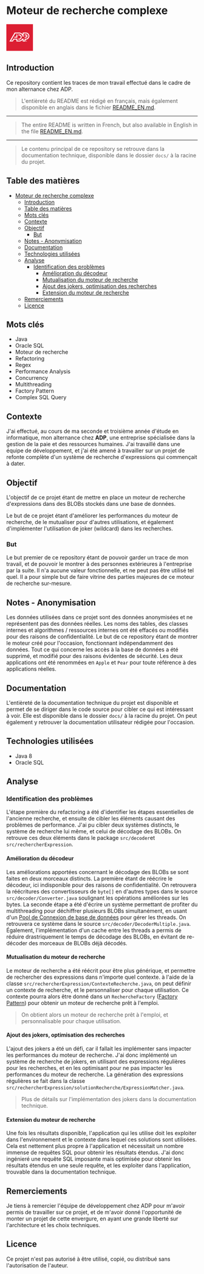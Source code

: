 # Moteur de recherche complexe

<img src="./img/adp.png" alt="ADP" width="70"/>

## Introduction

Ce repository contient les traces de mon travail effectué dans le cadre de mon alternance chez ADP.

> L'entièreté du README est rédigé en français, mais également disponible en anglais dans le fichier [README_EN.md](./README_EN.md).

---

> The entire README is written in French, but also available in English in the file [README_EN.md](./README_EN.md).

---

> Le contenu principal de ce repository se retrouve dans la documentation technique, disponible dans le dossier `docs/` à la racine du projet.

## Table des matières

- [Moteur de recherche complexe](#moteur-de-recherche-complexe)
  - [Introduction](#introduction)
  - [Table des matières](#table-des-matières)
  - [Mots clés](#mots-clés)
  - [Contexte](#contexte)
  - [Objectif](#objectif)
    - [But](#but)
  - [Notes - Anonymisation](#notes---anonymisation)
  - [Documentation](#documentation)
  - [Technologies utilisées](#technologies-utilisées)
  - [Analyse](#analyse)
    - [Identification des problèmes](#identification-des-problèmes)
      - [Amélioration du décodeur](#amélioration-du-décodeur)
      - [Mutualisation du moteur de recherche](#mutualisation-du-moteur-de-recherche)
      - [Ajout des jokers, optimisation des recherches](#ajout-des-jokers-optimisation-des-recherches)
      - [Extension du moteur de recherche](#extension-du-moteur-de-recherche)
  - [Remerciements](#remerciements)
  - [Licence](#licence)

## Mots clés

- Java
- Oracle SQL
- Moteur de recherche
- Refactoring
- Regex
- Performance Analysis
- Concurrency
- Multithreading
- Factory Pattern
- Complex SQL Query

## Contexte

J'ai effectué, au cours de ma seconde et troisième année d'étude en informatique, mon alternance chez **ADP**, une entreprise spécialisée dans la gestion de la paie et des ressources humaines. J'ai travaillé dans une équipe de développement, et j'ai été amené à travailler sur un projet de refonte complète d'un système de recherche d'expressions qui commençait à dater.

## Objectif

L'objectif de ce projet étant de mettre en place un moteur de recherche d'expressions dans des BLOBs stockés dans une base de données.

Le but de ce projet étant d'améliorer les performances du moteur de recherche, de le mutualiser pour d'autres utilisations, et également d'implémenter l'utilisation de joker (wildcard) dans les recherches.

### But

Le but premier de ce repository étant de pouvoir garder un trace de mon travail, et de pouvoir le montrer à des personnes extérieures à l'entreprise par la suite. Il n'a aucune valeur fonctionnelle, et ne peut pas être utilisé tel quel. Il a pour simple but de faire vitrine des parties majeures de ce moteur de recherche sur-mesure.

## Notes - Anonymisation

Les données utilisées dans ce projet sont des données anonymisées et ne représentent pas des données réelles. Les noms des tables, des classes internes et algorithmes / ressources internes ont été effacés ou modifiés pour des raisons de confidentialité. Le but de ce repository étant de montrer le moteur créé pour l'occasion, fonctionnant indépendamment des données. Tout ce qui concerne les accès à la base de données a été supprimé, et modifié pour des raisons évidentes de sécurité.
Les deux applications ont été renommées en `Apple` et `Pear` pour toute référence à des applications réelles.

## Documentation

L'entièreté de la documentation technique du projet est disponible et permet de se diriger dans le code source pour cibler ce qui est intéressant à voir. Elle est disponible dans le dossier `docs/` à la racine du projet. On peut également y retrouver la documentation utilisateur rédigée pour l'occasion.

## Technologies utilisées

- Java 8
- Oracle SQL

## Analyse

### Identification des problèmes

L'étape première du refactoring a été d'identifier les étapes essentielles de l'ancienne recherche, et ensuite de cibler les éléments causant des problèmes de performance. J'ai pu cibler deux systèmes distincts, le système de recherche lui même, et celui de décodage des BLOBs.
On retrouve ces deux éléments dans le package `src/decoder`et `src/rechercherExpression`.

#### Amélioration du décodeur

Les améliorations apportées concernant le décodage des BLOBs se sont faites en deux morceaux distincts. La première étant de réécrire le décodeur, ici indisponible pour des raisons de confidentialité. On retrouvera la réécritures des convertisseurs de `byte[]` en d'autres types dans le source `src/decoder/Converter.java` soulignant les opérations améliorées sur les bytes.
La seconde étape a été d'écrire un système permettant de profiter du multithreading pour déchiffrer plusieurs BLOBs simultanément, en usant d'un [Pool de Connexion de base de données](https://docs.oracle.com/javase/8/docs/api/java/util/concurrent/ExecutorService.html) pour gérer les threads. On retrouvera ce système dans le source `src/decoder/DecoderMultiple.java`.
Également, l'implémentation d'un cache entre les threads a permis de réduire drastriquement le temps de décodage des BLOBs, en évitant de re-décoder des morceaux de BLOBs déjà décodés.

#### Mutualisation du moteur de recherche

Le moteur de recherche a été réécrit pour être plus générique, et permettre de rechercher des expressions dans n'importe quel contexte. à l'aide de la classe `src/rechercherExpression/ContexteRecherche.java`, on peut définir un contexte de recherche, et le personnaliser pour chaque utilisation.
Ce contexte pourra alors être donné dans un `RechercheFactory` ([Factory Pattern](https://en.wikipedia.org/wiki/Factory_method_pattern)) pour obtenir un moteur de recherche prêt à l'emploi.

> On obtient alors un moteur de recherche prêt à l'emploi, et personnalisable pour chaque utilisation.

#### Ajout des jokers, optimisation des recherches

L'ajout des jokers a été un défi, car il fallait les implémenter sans impacter les performances du moteur de recherche. J'ai donc implémenté un système de recherche de jokers, en utilisant des expressions régulières pour les recherches, et en les optimisant pour ne pas impacter les performances du moteur de recherche. La génération des expressions régulières se fait dans la classe `src/rechercherExpression/solutionRecherche/ExpressionMatcher.java`.

> Plus de détails sur l'implémentation des jokers dans la documentation technique.

#### Extension du moteur de recherche

Une fois les résultats disponible, l'application qui les utilise doit les exploiter dans l'environnement et le contexte dans lequel ces solutions sont utilisées. Cela est nettement plus propre à l'application et nécessitait un nombre immense de requêtes SQL pour obtenir les résultats étendus. J'ai donc ingénieré une requête SQL imposante mais optimisée pour obtenir les résultats étendus en une seule requête, et les exploiter dans l'application, trouvable dans la documentation technique.

## Remerciements

Je tiens à remercier l'équipe de développement chez ADP pour m'avoir permis de travailler sur ce projet, et de m'avoir donné l'opportunité de monter un projet de cette envergure, en ayant une grande liberté sur l'architecture et les choix techniques.

## Licence

Ce projet n'est pas autorisé à être utilisé, copié, ou distribué sans l'autorisation de l'auteur.
